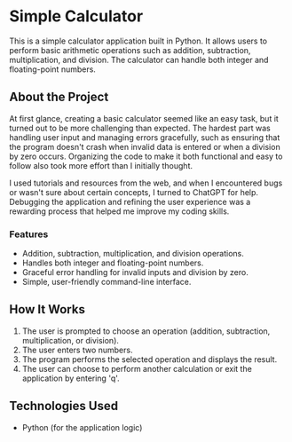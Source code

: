 # Simple Calculator

This is a simple calculator application built in Python. It allows users to perform basic arithmetic operations such as addition, subtraction, multiplication, and division. The calculator can handle both integer and floating-point numbers.

## About the Project

At first glance, creating a basic calculator seemed like an easy task, but it turned out to be more challenging than expected. The hardest part was handling user input and managing errors gracefully, such as ensuring that the program doesn't crash when invalid data is entered or when a division by zero occurs. Organizing the code to make it both functional and easy to follow also took more effort than I initially thought.

I used tutorials and resources from the web, and when I encountered bugs or wasn't sure about certain concepts, I turned to ChatGPT for help. Debugging the application and refining the user experience was a rewarding process that helped me improve my coding skills.

### Features
- Addition, subtraction, multiplication, and division operations.
- Handles both integer and floating-point numbers.
- Graceful error handling for invalid inputs and division by zero.
- Simple, user-friendly command-line interface.

## How It Works

1. The user is prompted to choose an operation (addition, subtraction, multiplication, or division).
2. The user enters two numbers.
3. The program performs the selected operation and displays the result.
4. The user can choose to perform another calculation or exit the application by entering 'q'.

## Technologies Used
- Python (for the application logic)

